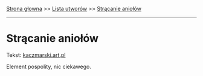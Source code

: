 [Strona głowna](../index.md) >> [Lista utworów](../list.md) >> [Strącanie aniołów](571.md)

---

# Strącanie aniołów

Tekst: [kaczmarski.art.pl](https://www.kaczmarski.art.pl/tworczosc/wiersze/stracanie-aniolow/)

Element pospolity, nic ciekawego.